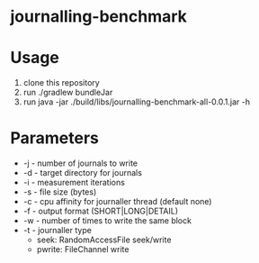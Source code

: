 # journalling-benchmark


Usage
=====

1. clone this repository
2. run ./gradlew bundleJar
3. run java -jar ./build/libs/journalling-benchmark-all-0.0.1.jar -h

Parameters
==========

* -j - number of journals to write
* -d - target directory for journals
* -i - measurement iterations
* -s - file size (bytes)
* -c - cpu affinity for journaller thread (default none)
* -f - output format (SHORT|LONG|DETAIL)
* -w - number of times to write the same block
* -t - journaller type
    * seek: RandomAccessFile seek/write
    * pwrite: FileChannel write

